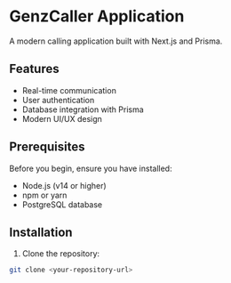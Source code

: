 # GenzCaller Application

A modern calling application built with Next.js and Prisma.

## Features

- Real-time communication
- User authentication
- Database integration with Prisma
- Modern UI/UX design

## Prerequisites

Before you begin, ensure you have installed:
- Node.js (v14 or higher)
- npm or yarn
- PostgreSQL database

## Installation

1. Clone the repository:
```bash
git clone <your-repository-url>
